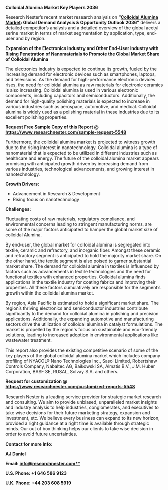 ﻿**Colloidal Alumina Market Key Players 2036**

Research Nester’s recent market research analysis on **“[Colloidal Alumina Market](https://www.researchnester.com/reports/colloidal-alumina-market/5548): Global Demand Analysis & Opportunity Outlook 2036”** delivers a detailed competitor’s analysis and a detailed overview of the global acetyl serine market in terms of market segmentation by application, type, end-user and by region. 

**Expansion of the Electronics Industry and Other End-User Industry with Rising Penetration of Nanomaterials to Promote the Global Market Share of Colloidal Alumina** 

The electronics industry is expected to continue its growth, fueled by the increasing demand for electronic devices such as smartphones, laptops, and televisions. As the demand for high-performance electronic devices rises, the need for colloidal alumina as raw materials for electronic ceramics is also increasing. Colloidal alumina is used in various electronic components, including capacitors and semiconductors. Additionally, the demand for high-quality polishing materials is expected to increase in various industries such as aerospace, automotive, and medical. Colloidal alumina is widely used as a polishing material in these industries due to its excellent polishing properties.

**Request Free Sample Copy of this Report @ <https://www.researchnester.com/sample-request-5548>** 

Furthermore, the colloidal alumina market is projected to witness growth due to the rising interest in nanotechnology. Colloidal alumina is a type of nanomaterial that is expected to be utilized in different industries such as healthcare and energy. The future of the colloidal alumina market appears promising with anticipated growth driven by increasing demand from various industries, technological advancements, and growing interest in nanotechnology.  

**Growth Drivers:**

- Advancement in Research & Development 
- Rising focus on nanotechnology 

**Challenges:**

Fluctuating costs of raw materials, regulatory compliance, and environmental concerns leading to stringent manufacturing norms, are some of the major factors anticipated to hamper the global market size of colloidal Alumina. 

By end-user, the global market for colloidal alumina is segregated into textile, ceramic and refractory, and inorganic fiber. Amongst these ceramic and refractory segment is anticipated to hold the majority market share. On the other hand, the textile segment is also poised to garner substantial market share. The demand for colloidal alumina in textiles is influenced by factors such as advancements in textile technologies and the need for functional textiles with enhanced properties. Colloidal alumina finds applications in the textile industry for coating fabrics and improving their properties. All these factors cumulatively are responsible for the segment’s growth within the colloidal alumina market.  

By region, Asia Pacific is estimated to hold a significant market share. The region’s thriving electronics and semiconductor industries contribute significantly to the demand for colloidal alumina in polishing and precision applications. Additionally, the expanding automotive and manufacturing sectors drive the utilization of colloidal alumina in catalyst formulations. The market is propelled by the region's focus on sustainable and eco-friendly solutions, leading to increased adoption in environmental applications like wastewater treatment.

This report also provides the existing competitive scenario of some of the key players of the global colloidal alumina market which includes company profiling of NYACOL® Nano Technologies Inc., Sasol Limited, Robertshaw Controls Company, Nabaltec AG, Baikowski SA, Almatis B.V., J.M. Huber Corporation, BASF SE, RUSAL, Solvay S.A.    and others.      

**Request for customization @ <https://www.researchnester.com/customized-reports-5548>**  

Research Nester is a leading service provider for strategic market research and consulting. We aim to provide unbiased, unparalleled market insights and industry analysis to help industries, conglomerates, and executives to take wise decisions for their future marketing strategy, expansion and investment, etc. We believe every business can expand to its new horizon, provided a right guidance at a right time is available through strategic minds. Our out of box thinking helps our clients to take wise decision in order to avoid future uncertainties.

**Contact for more Info:**

**AJ Daniel**

**Email: [info@researchnester.com**](mailto:info@researchnester.com)**

**U.S. Phone: +1 646 586 9123** 

**U.K. Phone: +44 203 608 5919**

